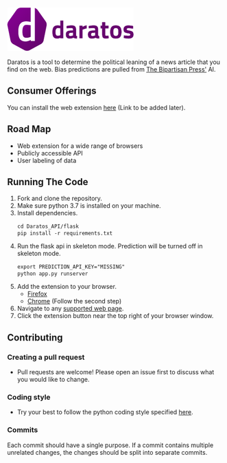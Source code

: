 ![Daratos Logo](https://raw.githubusercontent.com/LostLaser/Daratos/master/logo/logo_100x293.png)

Daratos is a tool to determine the political leaning of a news article that you find on the web. Bias predictions are pulled from [The Bipartisan Press'](https://www.thebipartisanpress.com/) AI.

## Consumer Offerings
You can install the web extension [here](#) (Link to be added later).

## Road Map
  - Web extension for a wide range of browsers
  - Publicly accessible API
  - User labeling of data

## Running The Code
  1. Fork and clone the repository.
  2. Make sure python 3.7 is installed on your machine.
  1. Install dependencies.
     ```
     cd Daratos_API/flask
     pip install -r requirements.txt
     ```
  2. Run the flask api in skeleton mode. Prediction will be turned off in skeleton mode.
     ```
     export PREDICTION_API_KEY="MISSING"
     python app.py runserver
     ```
  3. Add the extension to your browser.
      - [Firefox](https://developer.mozilla.org/en-US/docs/Mozilla/Add-ons/WebExtensions/Temporary_Installation_in_Firefox)
      - [Chrome](https://support.google.com/chrome/a/answer/2714278?hl=en) (Follow the second step)
  4. Navigate to any [supported web page](https://github.com/LostLaser/Daratos/blob/master/supported_sites.md).
  5. Click the extension button near the top right of your browser window.


## Contributing

### Creating a pull request
  - Pull requests are welcome! Please open an issue first to discuss what you would like to change.

### Coding style
  - Try your best to follow the python coding style specified [here](https://realpython.com/python-pep8/).

### Commits
Each commit should have a single purpose. If a commit contains multiple unrelated changes, the changes should be split into separate commits.